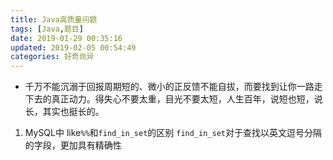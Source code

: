 ```yaml
---
title: Java高质量问题
tags: [Java,题目]
date: 2019-01-29 00:35:16
updated: 2019-02-05 00:54:49
categories: 好奇尚异
---
```


- 千万不能沉溺于回报周期短的、微小的正反馈不能自拔，而要找到让你一路走下去的真正动力。得失心不要太重，目光不要太短，人生百年，说短也短，说长，其实也挺长的。
1. MySQL中 like`%%`和`find_in_set`的区别
`find_in_set`对于查找以英文逗号分隔的字段，更加具有精确性
